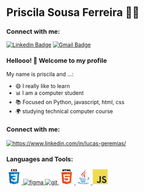 
<!--

### Hi there 👋
**priscila-sousa-ferreira/priscila-sousa-ferreira** is a ✨ _special_ ✨ repository because its `README.md` (this file) appears on your GitHub profile.

Here are some ideas to get you started:


- 🌱 I’m currently learning ...
- 👯 I’m looking to collaborate on ...
- 🤔 I’m looking for help with ...
- 💬 Ask me about ...
- 📫 How to reach me: ...
- 😄 Pronouns: ...
- ⚡ Fun fact: ...
-->
# Priscila Sousa Ferreira :man_technologist:
<h3 align="left">Connect with me:</h3>
<p align="left">
</p>


[![Linkedin Badge](https://img.shields.io/badge/-https://www.linkedin.com/me?trk=p_mwlite_feed-secondary_nav-6633cc?style=flat-square&logo=Linkedin&logoColor=white&link=mailto:https://www.linkedin.com/me?trk=p_mwlite_feed-secondary_nav)](mailto:https://www.linkedin.com/me?trk=p_mwlite_feed-secondary_nav)
[![Gmail Badge](https://img.shields.io/badge/-priscilasousaferreira31@gmail.com-6633cc?style=flat-square&logo=Gmail&logoColor=white&link=mailto:priscilasousaferreira31@gmail.com)](mailto:priscilasousaferreira31@gmail.com)



### Hellooo! 👋 Welcome to my profile

My name is priscila and ...:

 - 😄 I really like to learn
 - 📊 I am a computer student
 - 📚 Focused on Python, javascript, html, css
 - 🌍 studying technical computer course


<h3 align="left">Connect with me:</h3>
<p align="left">
<a href="https://linkedin.com/in/https://www.linkedin.com/in/lucas-geremias/" target="blank"><img align="center" src="https://raw.githubusercontent.com/rahuldkjain/github-profile-readme-generator/master/src/images/icons/Social/linked-in-alt.svg" alt="https://www.linkedin.com/in/lucas-geremias/" height="30" width="40" /></a>
</p>

<h3 align="left">Languages and Tools:</h3>
<p align="left"> <a href="https://www.w3schools.com/css/" target="_blank" rel="noreferrer"> <img src="https://raw.githubusercontent.com/devicons/devicon/master/icons/css3/css3-original-wordmark.svg" alt="css3" width="40" height="40"/> </a> <a href="https://www.figma.com/" target="_blank" rel="noreferrer"> <img src="https://www.vectorlogo.zone/logos/figma/figma-icon.svg" alt="figma" width="40" height="40"/> </a> <a href="https://git-scm.com/" target="_blank" rel="noreferrer"> <img src="https://www.vectorlogo.zone/logos/git-scm/git-scm-icon.svg" alt="git" width="40" height="40"/> </a> <a href="https://www.w3.org/html/" target="_blank" rel="noreferrer"> <img src="https://raw.githubusercontent.com/devicons/devicon/master/icons/html5/html5-original-wordmark.svg" alt="html5" width="40" height="40"/> </a> <a href="https://www.java.com" target="_blank" rel="noreferrer"> <img src="https://raw.githubusercontent.com/devicons/devicon/master/icons/java/java-original.svg" alt="java" width="40" height="40"/> </a> <a href="https://developer.mozilla.org/en-US/docs/Web/JavaScript" target="_blank" rel="noreferrer"> <img src="https://raw.githubusercontent.com/devicons/devicon/master/icons/javascript/javascript-original.svg" alt="javascript" width="40" height="40"/> </a>    </p>


